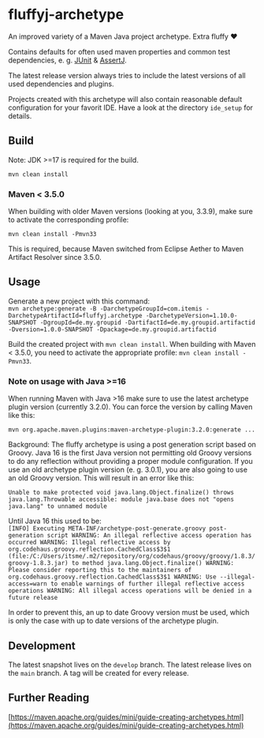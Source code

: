 # fluffyj-archetype
An improved variety of a Maven Java project archetype. Extra fluffy ❤  
  
Contains defaults for often used maven properties and common test dependencies, e. g. [JUnit](https://junit.org/junit5) & [AssertJ](https://assertj.github.io/doc).  

The latest release version always tries to include the latest versions of all used dependencies and plugins.  

Projects created with this archetype will also contain reasonable default configuration for your favorit IDE. Have a look at the directory `ide_setup` for details.  

## Build  
Note: JDK >=17 is required for the build. 
  
`mvn clean install`  

### Maven < 3.5.0
When building with older Maven versions (looking at you, 3.3.9), make sure to activate the corresponding profile:
  
`mvn clean install -Pmvn33`  
  
This is required, because Maven switched from Eclipse Aether to Maven Artifact Resolver since 3.5.0.
  
## Usage
Generate a new project with this command:  
`mvn archetype:generate -B -DarchetypeGroupId=com.itemis -DarchetypeArtifactId=fluffyj.archetype -DarchetypeVersion=1.10.0-SNAPSHOT -DgroupId=de.my.groupid -DartifactId=de.my.groupid.artifactid -Dversion=1.0.0-SNAPSHOT -Dpackage=de.my.groupid.artifactid`
  
Build the created project with `mvn clean install`. When building with Maven < 3.5.0, you need to activate the appropriate profile: `mvn clean install -Pmvn33`.
  
### Note on usage with Java >=16
When running Maven with Java >16 make sure to use the latest archetype plugin version (currently 3.2.0). You can force the version by calling Maven like this:  
  
`mvn org.apache.maven.plugins:maven-archetype-plugin:3.2.0:generate ...`  
  
Background: The fluffy archetype is using a post generation script based on Groovy. Java 16 is the first Java version not permitting old Groovy versions to do any reflection without providing a proper module configuration. If you use an old archetype plugin version (e. g. 3.0.1), you are also going to use an old Groovy version. This will result in an error like this:  
  
`
 Unable to make protected void java.lang.Object.finalize() throws java.lang.Throwable accessible: module java.base does not "opens java.lang" to unnamed module
 `  

Until Java 16 this used to be:  
`[INFO] Executing META-INF/archetype-post-generate.groovy post-generation script
WARNING: An illegal reflective access operation has occurred
WARNING: Illegal reflective access by org.codehaus.groovy.reflection.CachedClass$3$1 (file:/C:/Users/itsme/.m2/repository/org/codehaus/groovy/groovy/1.8.3/groovy-1.8.3.jar) to method java.lang.Object.finalize()
WARNING: Please consider reporting this to the maintainers of org.codehaus.groovy.reflection.CachedClass$3$1
WARNING: Use --illegal-access=warn to enable warnings of further illegal reflective access operations
WARNING: All illegal access operations will be denied in a future release`  
  
In order to prevent this, an up to date Groovy version must be used, which is only the case with up to date versions of the archetype plugin.  

## Development
The latest snapshot lives on the `develop` branch. The latest release lives on the `main` branch. A tag will be created for every release.

## Further Reading
[https://maven.apache.org/guides/mini/guide-creating-archetypes.html](https://maven.apache.org/guides/mini/guide-creating-archetypes.html)
  
